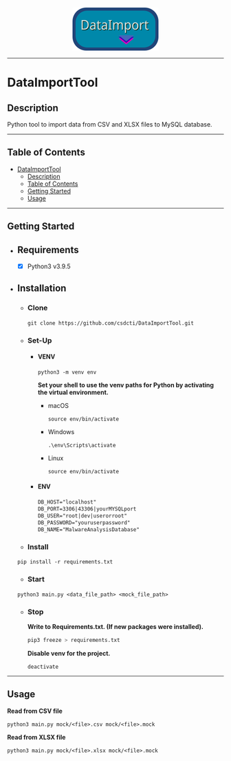 <p align="center">
	<img src="docs/assets/logo.png" width="200" height="100">
</p>

---

# DataImportTool

## Description

Python tool to import data from CSV and XLSX files to MySQL database.

---

## Table of Contents

- [DataImportTool](#dataimporttool)
  - [Description](#description)
  - [Table of Contents](#table-of-contents)
  - [Getting Started](#getting-started)
  - [Usage](#usage)

---

## Getting Started

- ## Requirements

  - [x] Python3 v3.9.5

- ## Installation

  - ### Clone

    ```shell
    git clone https://github.com/csdcti/DataImportTool.git
    ```

  - ### Set-Up

    - #### VENV
      ```shell
      python3 -m venv env
      ```

      __Set your shell to use the venv paths for Python by activating the virtual environment.__

      - macOS
        ```shell
        source env/bin/activate
        ```

      - Windows
        ```shell
        .\env\Scripts\activate
        ```

      - Linux
        ```shell
        source env/bin/activate
        ```
    - #### ENV
      ```env
      DB_HOST="localhost"
      DB_PORT=3306|43306|yourMYSQLport
      DB_USER="root|dev|userorroot"
      DB_PASSWORD="youruserpassword"
      DB_NAME="MalwareAnalysisDatabase"
      ```

  - ### Install
  ```python3
  pip install -r requirements.txt
  ```

  - ### Start
  ```python3
  python3 main.py <data_file_path> <mock_file_path>
  ```

  - ### Stop
    __Write to Requirements.txt. (If new packages were installed).__
      ```python
      pip3 freeze > requirements.txt
      ```

    __Disable venv for the project.__
    ```shell
    deactivate
    ```
  
---

## Usage
__Read from CSV file__
```python3
python3 main.py mock/<file>.csv mock/<file>.mock
```

__Read from XLSX file__
```python3
python3 main.py mock/<file>.xlsx mock/<file>.mock
```
